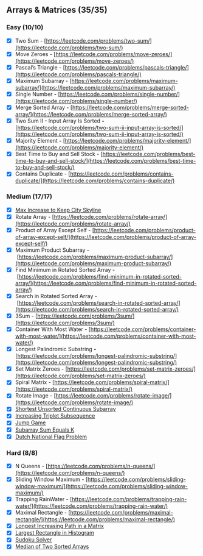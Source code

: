 ## Arrays & Matrices (35/35)

### Easy (10/10)

- [x]  Two Sum - [https://leetcode.com/problems/two-sum/](https://leetcode.com/problems/two-sum/)
- [x]  Move Zeroes - [https://leetcode.com/problems/move-zeroes/](https://leetcode.com/problems/move-zeroes/)
- [x]  Pascal’s Triangle - [https://leetcode.com/problems/pascals-triangle/](https://leetcode.com/problems/pascals-triangle/)
- [x]  Maximum Subarray - [https://leetcode.com/problems/maximum-subarray/](https://leetcode.com/problems/maximum-subarray/)
- [x]  Single Number **-** [https://leetcode.com/problems/single-number/](https://leetcode.com/problems/single-number/)
- [x]  Merge Sorted Array - [https://leetcode.com/problems/merge-sorted-array/](https://leetcode.com/problems/merge-sorted-array/)
- [x]  Two Sum II - Input Array Is Sorted **-** [https://leetcode.com/problems/two-sum-ii-input-array-is-sorted/](https://leetcode.com/problems/two-sum-ii-input-array-is-sorted/)
- [x]  Majority Element **-** [https://leetcode.com/problems/majority-element/](https://leetcode.com/problems/majority-element/)
- [x]  Best Time to Buy and Sell Stock - [https://leetcode.com/problems/best-time-to-buy-and-sell-stock/](https://leetcode.com/problems/best-time-to-buy-and-sell-stock/)
- [x]  Contains Duplicate - [https://leetcode.com/problems/contains-duplicate/](https://leetcode.com/problems/contains-duplicate/)

### Medium (17/17)

- [x]  [Max Increase to Keep City Skyline](https://leetcode.com/problems/max-increase-to-keep-city-skyline/)
- [x]  Rotate Array -  [https://leetcode.com/problems/rotate-array/](https://leetcode.com/problems/rotate-array/)
- [x]  Product of Array Except Self - [https://leetcode.com/problems/product-of-array-except-self/](https://leetcode.com/problems/product-of-array-except-self/)
- [x]  Maximum Product Subarray - [https://leetcode.com/problems/maximum-product-subarray/](https://leetcode.com/problems/maximum-product-subarray/)
- [x]  Find Minimum in Rotated Sorted Array - [https://leetcode.com/problems/find-minimum-in-rotated-sorted-array/](https://leetcode.com/problems/find-minimum-in-rotated-sorted-array/)
- [x]  Search in Rotated Sorted Array - [https://leetcode.com/problems/search-in-rotated-sorted-array/](https://leetcode.com/problems/search-in-rotated-sorted-array/)
- [x]  3Sum - [https://leetcode.com/problems/3sum/](https://leetcode.com/problems/3sum/)
- [x]  Container With Most Water - [https://leetcode.com/problems/container-with-most-water/](https://leetcode.com/problems/container-with-most-water/)
- [x]  Longest Palindromic Substring **-** [https://leetcode.com/problems/longest-palindromic-substring/](https://leetcode.com/problems/longest-palindromic-substring/)
- [x]  Set Matrix Zeroes - [https://leetcode.com/problems/set-matrix-zeroes/](https://leetcode.com/problems/set-matrix-zeroes/)
- [x]  Spiral Matrix - [https://leetcode.com/problems/spiral-matrix/](https://leetcode.com/problems/spiral-matrix/)
- [x]  Rotate Image - [https://leetcode.com/problems/rotate-image/](https://leetcode.com/problems/rotate-image/)
- [x]  [Shortest Unsorted Continuous Subarray](https://leetcode.com/problems/shortest-unsorted-continuous-subarray/)
- [x]  [Increasing Triplet Subsequence](https://leetcode.com/problems/increasing-triplet-subsequence/)
- [x]  [Jump Game](https://leetcode.com/problems/jump-game/)
- [x]  [Subarray Sum Equals K](https://leetcode.com/problems/subarray-sum-equals-k/)
- [x]  [Dutch National Flag Problem](https://leetcode.com/problems/sort-colors/)

### Hard (8/8)

- [x]  N Queens - [https://leetcode.com/problems/n-queens/](https://leetcode.com/problems/n-queens/)
- [x]  Sliding Window Maximum - [https://leetcode.com/problems/sliding-window-maximum/](https://leetcode.com/problems/sliding-window-maximum/)
- [x]  Trapping RainWater - [https://leetcode.com/problems/trapping-rain-water/](https://leetcode.com/problems/trapping-rain-water/)
- [x]  Maximal Rectangle - [https://leetcode.com/problems/maximal-rectangle/](https://leetcode.com/problems/maximal-rectangle/)
- [x]  [Longest Increasing Path in a Matrix](https://leetcode.com/problems/longest-increasing-path-in-a-matrix/)
- [x]  [Largest Rectangle in Histogram](https://leetcode.com/problems/largest-rectangle-in-histogram/)
- [x]  [Sudoku Solver](https://leetcode.com/problems/sudoku-solver/)
- [x]  [Median of Two Sorted Arrays](https://leetcode.com/problems/median-of-two-sorted-arrays/)
